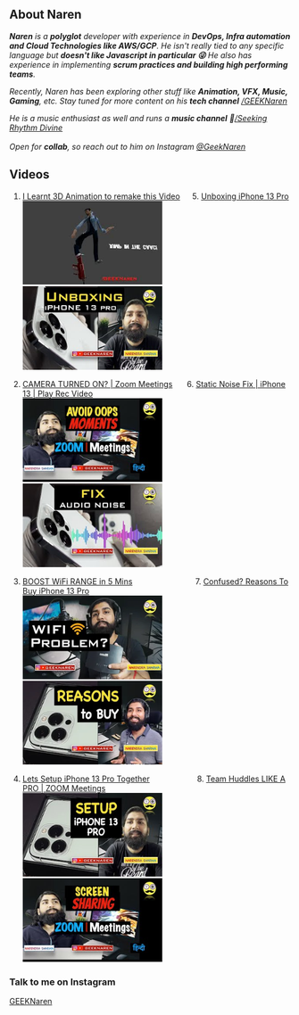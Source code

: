## About Naren

<i><b>Naren</b> is a <b>polyglot</b> developer with experience in <b>DevOps, Infra automation and Cloud Technologies like AWS/GCP</b>. He isn't really tied to any specific language but <b>doesn't like Javascript in particular :stuck_out_tongue_winking_eye:</b> 
He also has experience in implementing <b>scrum practices and building high performing teams</b>.</i>

<i>Recently, Naren has been exploring other stuff like <b>Animation, VFX, Music, Gaming</b>, etc.
Stay tuned for more content on his <b>tech channel</b> [/GEEKNaren](youtube.com/channel/UC9b5HjeayKls3UqSjTGRYMQ)</i>

<i>He is a music enthusiast as well and runs a <b>music channel</b> :guitar:[/Seeking Rhythm Divine](youtube.com/c/SeekingRhythmDivine)<br/><br/>
Open for <b>collab</b>, so reach out to him on Instagram [@GeekNaren](instagram.com/geeknaren)</i>

## Videos

1. [I Learnt 3D Animation to remake this Video](https://youtu.be/HOrMFuHGs5M) &emsp; 5. [Unboxing iPhone 13 Pro](https://youtu.be/mqQ4xzKmULU)<br/>
   [<img src="assets/images/thumbs/i-learnt-3d-animation.jpg" width="250" height="150"/>](https://youtu.be/HOrMFuHGs5M) &emsp;&emsp;&emsp;&emsp;&emsp;&emsp; [<img src="assets/images/thumbs/unboxing-iphone-13-pro.jpg" width="250" height="150"/>](https://youtu.be/mqQ4xzKmULU)

2. [CAMERA TURNED ON? | Zoom Meetings](https://youtu.be/dH2KzFxuD_M) &emsp;&nbsp; 6. [Static Noise Fix | iPhone 13 | Play Rec Video](https://youtu.be/QgxViasTjqs)<br/>
   [<img src="assets/images/thumbs/oops-moments-zoom.jpg" width="250" height="150"/>](https://youtu.be/dH2KzFxuD_M) &emsp;&emsp;&emsp;&emsp;&emsp;&emsp; [<img src="assets/images/thumbs/static-noise-fix.jpg" width="250" height="150"/>](https://youtu.be/QgxViasTjqs)

3. [BOOST WiFi RANGE in 5 Mins](https://youtu.be/Pp8jHMgaUPU) &emsp;&emsp;&emsp;&emsp;&emsp;&emsp;&emsp;&ensp; 7. [Confused? Reasons To Buy iPhone 13 Pro](https://youtu.be/Mx4ZBJLvSrg)<br/>
   [<img src="assets/images/thumbs/boost-wifi-in-5mins.webp" width="250" height="150"/>](https://youtu.be/Pp8jHMgaUPU) &emsp;&emsp;&emsp;&emsp;&emsp;&emsp; [<img src="assets/images/thumbs/reasons-to-buy-iphone-13-pro.webp" width="250" height="150"/>](https://youtu.be/Mx4ZBJLvSrg)

4. [Lets Setup iPhone 13 Pro Together](https://youtu.be/HK_n4K_Nudo) &emsp;&emsp;&emsp;&emsp;&emsp;&ensp; 8. [Team Huddles LIKE A PRO | ZOOM Meetings](https://youtu.be/WEUtGnARSEA)<br/>
   [<img src="assets/images/thumbs/setup-iphone-13-pro.jpg" width="250" height="150"/>](https://youtu.be/HK_n4K_Nudo) &emsp;&emsp;&emsp;&emsp;&emsp;&emsp; [<img src="assets/images/thumbs/screen-sharing-zoom.jpg" width="250" height="150"/>](https://youtu.be/WEUtGnARSEA)


### Talk to me on Instagram
[GEEKNaren](instagram.com/geeknaren)
